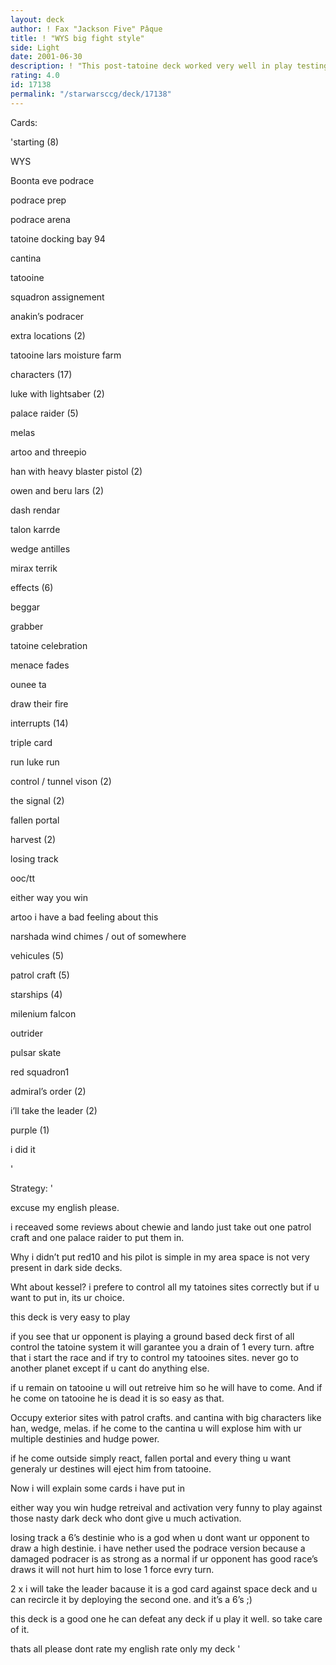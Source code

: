 ```yaml
---
layout: deck
author: ! Fax "Jackson Five" Pâque
title: ! "WYS big fight style"
side: Light
date: 2001-06-30
description: ! "This post-tatoine deck worked very well in play testing and dont fear his name is anakin. included:  a little podrace module."
rating: 4.0
id: 17138
permalink: "/starwarsccg/deck/17138"
---
```

Cards: 

'starting (8)

WYS

Boonta eve podrace

podrace prep

podrace arena

tatoine docking bay 94

cantina

tatooine

squadron assignement

anakin’s podracer


extra locations (2)

tatooine lars moisture farm


characters (17)

luke with lightsaber (2)

palace raider (5)

melas

artoo and threepio

han with heavy blaster pistol (2)

owen and beru lars (2)

dash rendar

talon karrde

wedge antilles

mirax terrik


effects (6) 

beggar

grabber

tatoine celebration

menace fades

ounee ta 

draw their fire


interrupts (14)

triple card 

run luke run

control / tunnel vison (2)

the signal (2)

fallen portal

harvest (2)

losing track 

ooc/tt

either way you win

artoo i have a bad feeling about this

narshada wind chimes / out of somewhere


vehicules (5)

patrol craft (5)


starships (4) 

milenium falcon

outrider

pulsar skate

red squadron1


admiral’s order (2)

i’ll take the leader (2)


purple (1)

i did it

'

Strategy: '

excuse my english please.


i receaved some reviews about chewie and lando just take out one patrol craft and one palace raider to put them in.


Why i didn’t put red10 and his pilot is simple in my area space is not very present in dark side decks. 


Wht about kessel? i prefere to control all my tatoines sites correctly but if u want to put in, its ur choice.


this deck is very easy to play


if you see that ur opponent is playing a ground based deck first of all control the tatoine system it will garantee you a drain of 1 every turn. aftre that i start the race and if try to control my tatooines sites. never go to another planet except if u cant do anything else.


if u remain on tatooine u will out retreive him so he will have to come. And if he come on tatooine he is dead it is so easy as that.

Occupy exterior sites with patrol crafts. and cantina with big characters like han, wedge, melas. if he come to the cantina u will explose him with ur multiple destinies and hudge power.


if he come outside simply react, fallen portal and every thing u want generaly ur destines will eject him from tatooine.


Now i will explain some cards i have put in


either way you win hudge retreival and activation very funny to play against those nasty dark deck who dont give u much activation.


losing track a 6’s destinie who is a god when u dont want ur opponent to draw a high destinie. i have nether used the podrace version because a damaged podracer is as strong as a normal if ur opponent has good race’s draws it will not hurt him to lose 1 force evry turn.


2 x i will take the leader  bacause it is a god card against space deck and u can recircle it by deploying the second one. and it’s a 6’s   ;)



this deck is a good one he can defeat any deck if u play it well. so take care of it.


thats all please dont rate my english rate only my deck  '
